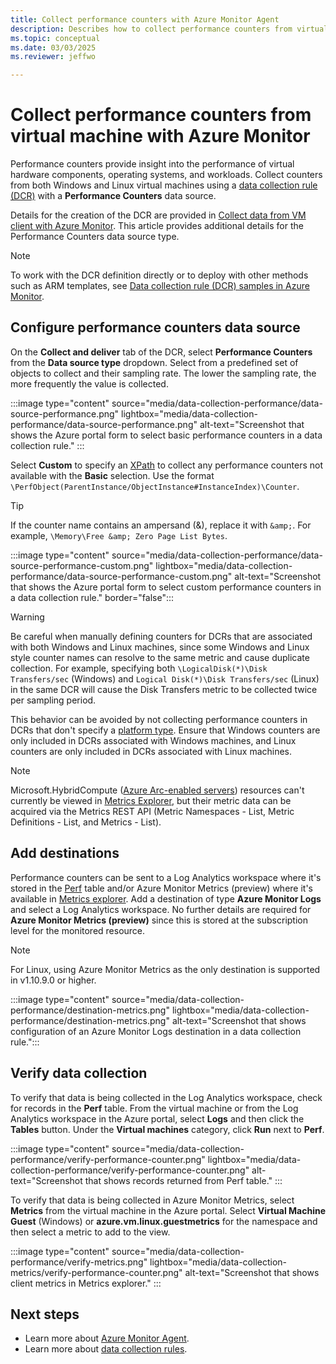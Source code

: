 ```yaml
---
title: Collect performance counters with Azure Monitor Agent
description: Describes how to collect performance counters from virtual machines, Virtual Machine Scale Sets, and Arc-enabled on-premises servers using Azure Monitor Agent.
ms.topic: conceptual
ms.date: 03/03/2025
ms.reviewer: jeffwo

---
```


# Collect performance counters from virtual machine with Azure Monitor
Performance counters provide insight into the performance of virtual hardware components, operating systems, and workloads. Collect counters from both Windows and Linux virtual machines using a [data collection rule (DCR)](../essentials/data-collection-rule-create-edit.md) with a **Performance Counters** data source. 

Details for the creation of the DCR are provided in [Collect data from VM client with Azure Monitor](../vm/data-collection.md). This article provides additional details for the Performance Counters data source type.

> [!NOTE]
> To work with the DCR definition directly or to deploy with other methods such as ARM templates, see [Data collection rule (DCR) samples in Azure Monitor](../essentials/data-collection-rule-samples.md#collect-vm-client-data).

## Configure performance counters data source

On the **Collect and deliver** tab of the DCR, select **Performance Counters** from the **Data source type** dropdown. Select from a predefined set of objects to collect and their sampling rate. The lower the sampling rate, the more frequently the value is collected.
    
:::image type="content" source="media/data-collection-performance/data-source-performance.png" lightbox="media/data-collection-performance/data-source-performance.png" alt-text="Screenshot that shows the Azure portal form to select basic performance counters in a data collection rule." :::

Select **Custom** to specify an [XPath](https://www.w3schools.com/xml/xpath_syntax.asp) to collect any performance counters not available with the **Basic** selection. Use the format `\PerfObject(ParentInstance/ObjectInstance#InstanceIndex)\Counter`. 

> [!TIP]
> If the counter name contains an ampersand (&), replace it with `&amp;`. For example, `\Memory\Free &amp; Zero Page List Bytes`. 

:::image type="content" source="media/data-collection-performance/data-source-performance-custom.png" lightbox="media/data-collection-performance/data-source-performance-custom.png" alt-text="Screenshot that shows the Azure portal form to select custom performance counters in a data collection rule." border="false":::

> [!WARNING]
> Be careful when manually defining counters for DCRs that are associated with both Windows and Linux machines, since some Windows and Linux style counter names can resolve to the same metric and cause duplicate collection. For example, specifying both `\LogicalDisk(*)\Disk Transfers/sec` (Windows) and `Logical Disk(*)\Disk Transfers/sec` (Linux) in the same DCR will cause the Disk Transfers metric to be collected twice per sampling period.
> 
> This behavior can be avoided by not collecting performance counters in DCRs that don't specify a [platform type](./data-collection.md#create-a-data-collection-rule). Ensure that Windows counters are only included in DCRs associated with Windows machines, and Linux counters are only included in DCRs associated with Linux machines.

> [!NOTE] 
> Microsoft.HybridCompute ([Azure Arc-enabled servers](/azure/azure-arc/servers/overview)) resources can't currently be viewed in [Metrics Explorer](../essentials/metrics-getting-started.md), but their metric data can be acquired via the Metrics REST API (Metric Namespaces - List, Metric Definitions - List, and Metrics - List).

## Add destinations
Performance counters can be sent to a Log Analytics workspace where it's stored in the [Perf](/azure/azure-monitor/reference/tables/event) table and/or Azure Monitor Metrics (preview) where it's available in [Metrics explorer](../essentials/metrics-explorer.md). Add a destination of type **Azure Monitor Logs** and select a Log Analytics workspace. No further details are required for **Azure Monitor Metrics (preview)** since this is stored at the subscription level for the monitored resource.

> [!NOTE]
> For Linux, using Azure Monitor Metrics as the only destination is supported in v1.10.9.0 or higher.

:::image type="content" source="media/data-collection-performance/destination-metrics.png" lightbox="media/data-collection-performance/destination-metrics.png" alt-text="Screenshot that shows configuration of an Azure Monitor Logs destination in a data collection rule.":::

## Verify data collection
To verify that data is being collected in the Log Analytics workspace, check for records in the **Perf** table. From the virtual machine or from the Log Analytics workspace in the Azure portal, select **Logs** and then click the **Tables** button. Under the **Virtual machines** category, click **Run** next to **Perf**. 

:::image type="content" source="media/data-collection-performance/verify-performance-counter.png" lightbox="media/data-collection-performance/verify-performance-counter.png" alt-text="Screenshot that shows records returned from Perf table." :::

To verify that data is being collected in Azure Monitor Metrics, select **Metrics** from the virtual machine in the Azure portal. Select **Virtual Machine Guest** (Windows) or **azure.vm.linux.guestmetrics** for the namespace and then select a metric to add to the view.

:::image type="content" source="media/data-collection-performance/verify-metrics.png" lightbox="media/data-collection-metrics/verify-performance-counter.png" alt-text="Screenshot that shows client metrics in Metrics explorer." :::


## Next steps

- Learn more about [Azure Monitor Agent](../agents/azure-monitor-agent-overview.md).
- Learn more about [data collection rules](../essentials/data-collection-rule-overview.md).
